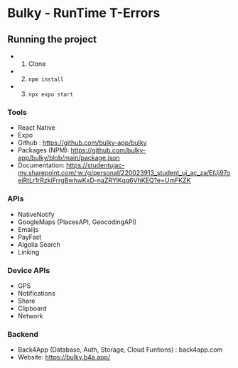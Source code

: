 # Bulky - RunTime T-Errors

## Running the project
- 1. Clone 
- 2. ```npm install```
- 3. ```npx expo start```

### Tools
- React Native
- Expo
- Github : https://github.com/bulky-app/bulky
- Packages (NPM): https://github.com/bulky-app/bulky/blob/main/package.json
- Documentation: https://studentujac-my.sharepoint.com/:w:/g/personal/220023913_student_uj_ac_za/EfJj97oeiRtLr1rRzkiFrrgBwhwKxD-naZRYlKqq6VhKEQ?e=UmFKZK

### APIs
- NativeNotify
- GoogleMaps (PlacesAPI, GeocodingAPI)
- Emailjs
- PayFast
- Algolia Search
- Linking

### Device APIs
- GPS
- Notifications
- Share
- Clipboard
- Network

### Backend
- Back4App (Database, Auth, Storage, Cloud Funtions) : back4app.com
- Website: https://bulky.b4a.app/


